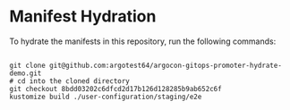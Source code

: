 
# Manifest Hydration

To hydrate the manifests in this repository, run the following commands:

```shell

git clone git@github.com:argotest64/argocon-gitops-promoter-hydrate-demo.git
# cd into the cloned directory
git checkout 8bdd03202c6dfcd2d17b126d128285b9ab652c6f
kustomize build ./user-configuration/staging/e2e
```